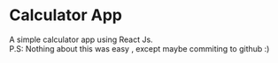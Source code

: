# Calculator App
A simple calculator app using React Js.\
P.S: Nothing about this was easy , except maybe commiting to github :)